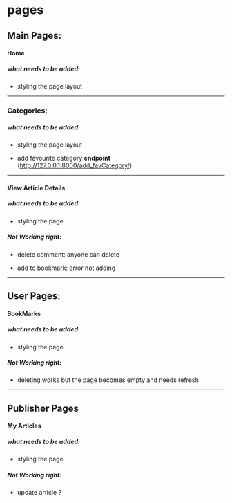 # pages

## Main Pages:

#### Home
##### what needs to be added:

- styling the page layout 

------------

### Categories:
##### what needs to be added:

- styling the page layout 

- add favourite category **endpoint** (http://127.0.0.1:8000/add_favCategory/)

------------

#### View Article Details
##### what needs to be added:
-  styling the page 

##### Not Working right:
- delete comment: anyone can delete 

- add to bookmark: error not adding 

------------

## User Pages:

#### BookMarks
##### what needs to be added:
- styling the page

##### Not Working right:
 
- deleting works but the page becomes empty and needs refresh


------------

## Publisher Pages
#### My Articles
##### what needs to be added:
- styling the page

##### Not Working right:

- update article ?
